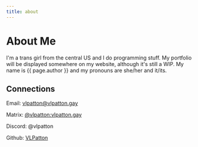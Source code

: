 ```yaml
---
title: about
---
```

# About Me
I'm a trans girl from the central US and I do programming stuff. My portfolio will be displayed somewhere on my website, although it's still a WIP. My name is {{ page.author }} and my pronouns are she/her and it/its.

## Connections
Email: [vlpatton@vlpatton.gay](mailto:vlpatton@vlpatton.gay)

Matrix: [@vlpatton:vlpatton.gay](https://matrix.to/#/@vlpatton:vlpatton.gay)

Discord: @vlpatton

Github: [VLPatton](https://github.com/VLPatton)
